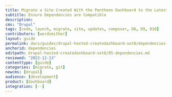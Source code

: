 ```yaml
---
title: Migrate a Site Created With the Pantheon Dashboard to the Latest Version of Drupal
subtitle: Ensure Dependencies are Compatible
description: 
cms: "Drupal"
tags: [code, launch, migrate, site, updates, composer, D8, D9, D10]
contributors: [wordsmither]
layout: guide
permalink: docs/guides/drupal-hosted-createdashboard-set8/dependencies
anchorid: dependencies
editpath: drupal-hosted-createdashboard-set8/05-dependencies.md
reviewed: "2022-12-13"
contenttype: [guide]
categories: [migrate, git]
newcms: [drupal]
audience: [development]
product: [dashboard]
integration: [--]
---
```


<Partial file="drupal/dependencies-compatible.md" />
